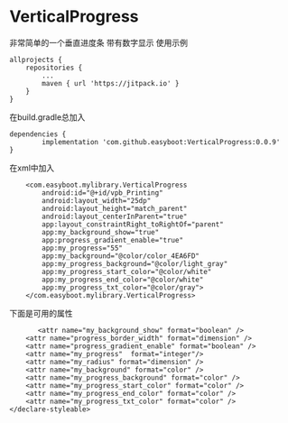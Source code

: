 # VerticalProgress
非常简单的一个垂直进度条
带有数字显示
使用示例

	allprojects {
		repositories {
			...
			maven { url 'https://jitpack.io' }
		}
	}
  
  在build.gradle总加入
  
  	dependencies {
	        implementation 'com.github.easyboot:VerticalProgress:0.0.9'
	}
  
  
  在xml中加入
  
        <com.easyboot.mylibrary.VerticalProgress
            android:id="@+id/vpb_Printing"
            android:layout_width="25dp"
            android:layout_height="match_parent"
            android:layout_centerInParent="true"
            app:layout_constraintRight_toRightOf="parent"
            app:my_background_show="true"
            app:progress_gradient_enable="true"
            app:my_progress="55"
            app:my_background="@color/color_4EA6FD"
            app:my_progress_background="@color/light_gray"
            app:my_progress_start_color="@color/white"
            app:my_progress_end_color="@color/white"
            app:my_progress_txt_color="@color/gray">
        </com.easyboot.mylibrary.VerticalProgress>
        
  
下面是可用的属性

  <declare-styleable name="verticalProgress"> 

           <attr name="my_background_show" format="boolean" />
        <attr name="progress_border_width" format="dimension" />
        <attr name="progress_gradient_enable" format="boolean" />
        <attr name="my_progress"  format="integer"/>
        <attr name="my_radius" format="dimension" />
        <attr name="my_background" format="color" />
        <attr name="my_progress_background" format="color" />
        <attr name="my_progress_start_color" format="color" />
        <attr name="my_progress_end_color" format="color" />
        <attr name="my_progress_txt_color" format="color" />
    </declare-styleable>
